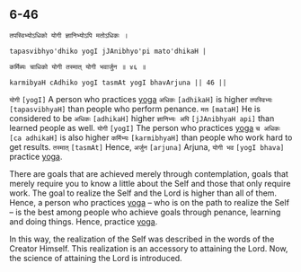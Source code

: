 ## <a name='_46'></a>6-46


```shloka-sa
तपस्विभ्योऽधिको योगी ज्ञानिभ्योऽपि मतोऽधिकः ।
```
```shloka-sa-hk
tapasvibhyo'dhiko yogI jJAnibhyo'pi mato'dhikaH |
```
```shloka-sa
कर्मिब्यः चाधिको योगी तस्मात् योगी भवार्जुन ॥ ४६ ॥
```
```shloka-sa-hk
karmibyaH cAdhiko yogI tasmAt yogI bhavArjuna || 46 ||
```

`योगी` `[yogI]` A person who practices [yoga](yoga_state_of_being) `अधिकः` `[adhikaH]` is higher `तपस्विभ्यः` `[tapasvibhyaH]` than people who perform penance. `मतः` `[mataH]` He is considered to be `अधिकः` `[adhikaH]` higher `ज्ञानिभ्यः अपि` `[jJAnibhyaH api]` than learned people as well. `योगी` `[yogI]` The person who practices [yoga](yoga_state_of_being) `च अधिकः` `[ca adhikaH]` is also higher `कर्मिभ्यः` `[karmibhyaH]` than people who work hard to get results. `तस्मात्` `[tasmAt]` Hence, `अर्जुन` `[arjuna]` Arjuna, `योगी भव` `[yogI bhava]` practice [yoga](yoga_state_of_being).

There are goals that are achieved merely through contemplation, goals that merely require you to know a little about the Self and those that only require work. The goal to realize the Self and the Lord is higher than all of them. Hence, a person who practices [yoga](yoga_state_of_being) – who is on the path to realize the Self – is the best among people who achieve goals through penance, learning and doing things. Hence, practice [yoga](yoga_state_of_being).



In this way, the realization of the Self was described in the words of the Creator Himself. This realization is an accessory to attaining the Lord. Now, the science of attaining the Lord is introduced.

